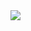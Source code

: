 <a href="https://github.com/IBM-EPBL/IBM-Project-30582-1660149637">
<img src="https://i.postimg.cc/tJB51SN2/HX8001-PROFESSIONAL-READINESS-FO-1.gif">
  </a>
